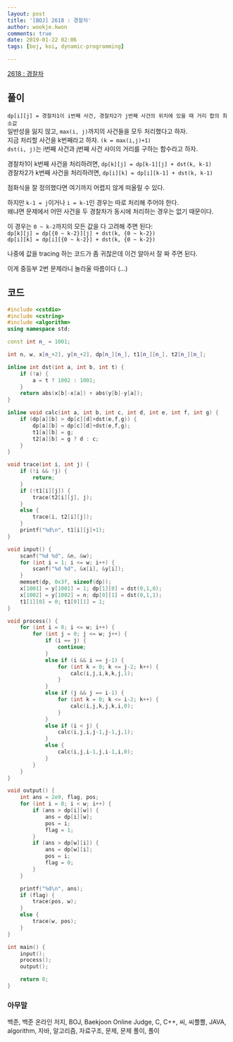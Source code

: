 ```yaml
---
layout: post
title: '[BOJ] 2618 : 경찰차'
author: wookje.kwon
comments: true
date: 2019-01-22 02:06
tags: [boj, koi, dynamic-programming]

---
```


[2618 : 경찰차](https://www.acmicpc.net/problem/2618)  

## 풀이

`dp[i][j] = 경찰차1이 i번째 사건, 경찰차2가 j번째 사건의 위치에 있을 때 거리 합의 최소값`  
일반성을 잃지 않고, `max(i, j)`까지의 사건들을 모두 처리했다고 하자.  
지금 처리할 사건을 k번째라고 하자. `(k = max(i,j)+1)`  
`dst(i, j)`는 i번째 사건과 j번째 사건 사이의 거리를 구하는 함수라고 하자.  

경찰차1이 k번째 사건을 처리하려면, `dp[k][j] = dp[k-1][j] + dst(k, k-1)`  
경찰차2가 k번째 사건을 처리하려면, `dp[i][k] = dp[i][k-1] + dst(k, k-1)`  

점화식을 잘 정의했다면 여기까지 어렵지 않게 떠올릴 수 있다.

하지만 `k-1 = j`이거나 `i = k-1`인 경우는 따로 처리해 주어야 한다.  
왜냐면 문제에서 어떤 사건을 두 경찰차가 동시에 처리하는 경우는 없기 때문이다.  

이 경우는 `0 ~ k-2`까지의 모든 값을 다 고려해 주면 된다:  
`dp[k][j] = dp[{0 ~ k-2}][j] + dst(k, {0 ~ k-2})`  
`dp[i][k] = dp[i][{0 ~ k-2}] + dst(k, {0 ~ k-2})`  

나중에 값을 tracing 하는 코드가 좀 귀찮은데 이건 알아서 잘 짜 주면 된다.

이게 중등부 2번 문제라니 놀라울 따름이다 (...)

## 코드

```cpp
#include <cstdio>
#include <cstring>
#include <algorithm>
using namespace std;

const int n_ = 1001;

int n, w, x[n_+2], y[n_+2], dp[n_][n_], t1[n_][n_], t2[n_][n_];

inline int dst(int a, int b, int t) {
    if (!a) {
        a = t ? 1002 : 1001;
    }
    return abs(x[b]-x[a]) + abs(y[b]-y[a]);
}

inline void calc(int a, int b, int c, int d, int e, int f, int g) {
    if (dp[a][b] > dp[c][d]+dst(e,f,g)) {
        dp[a][b] = dp[c][d]+dst(e,f,g);
        t1[a][b] = g;
        t2[a][b] = g ? d : c;
    }
}

void trace(int i, int j) {
    if (!i && !j) {
        return;
    }
    if (!t1[i][j]) {
        trace(t2[i][j], j);
    }
    else {
        trace(i, t2[i][j]);
    }
    printf("%d\n", t1[i][j]+1);
}

void input() {
    scanf("%d %d", &n, &w);
    for (int i = 1; i <= w; i++) {
        scanf("%d %d", &x[i], &y[i]);
    }
    memset(dp, 0x3f, sizeof(dp));
    x[1001] = y[1001] = 1; dp[1][0] = dst(0,1,0);
    x[1002] = y[1002] = n; dp[0][1] = dst(0,1,1);
    t1[1][0] = 0; t1[0][1] = 1;
}

void process() {
    for (int i = 0; i <= w; i++) {
        for (int j = 0; j <= w; j++) {
            if (i == j) {
                continue;
            }
            else if (i && i == j-1) {
                for (int k = 0; k <= j-2; k++) {
                    calc(i,j,i,k,k,j,1);
                }
            }
            else if (j && j == i-1) {
                for (int k = 0; k <= i-2; k++) {
                    calc(i,j,k,j,k,i,0);
                }
            }
            else if (i < j) {
                calc(i,j,i,j-1,j-1,j,1);
            }
            else {
                calc(i,j,i-1,j,i-1,i,0);
            }
        }
    }
}

void output() {
    int ans = 2e9, flag, pos;
    for (int i = 0; i < w; i++) {
        if (ans > dp[i][w]) {
            ans = dp[i][w];
            pos = i;
            flag = 1;
        }
        if (ans > dp[w][i]) {
            ans = dp[w][i];
            pos = i;
            flag = 0;
        }
    }

    printf("%d\n", ans);
    if (flag) {
        trace(pos, w);
    }
    else {
        trace(w, pos);
    }
}

int main() {
    input();
    process();
    output();

    return 0;
}
```  

### 아무말  
백준, 백준 온라인 저지, BOJ, Baekjoon Online Judge, C, C++, 씨, 씨쁠쁠, JAVA, algorithm, 자바, 알고리즘, 자료구조, 문제, 문제 풀이, 풀이
